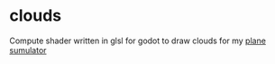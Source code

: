 # clouds
Compute shader written in glsl for godot to draw clouds for my [plane sumulator](https://github.com/LeaveMyAlpaca/Flight-sim)